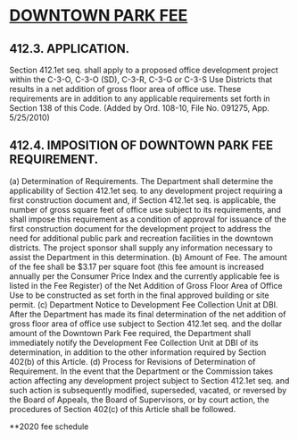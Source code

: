 # [DOWNTOWN PARK FEE](http://library.amlegal.com/nxt/gateway.dll/California/planning/article4developmentimpactfeesandprojectr?f=templates$fn=default.htm$3.0$vid=amlegal:sanfrancisco_ca$anc=JD_412)


## 412.3.  APPLICATION.
   Section 412.1et seq. shall apply to a proposed office development project within the C-3-O, C-3-O (SD), C-3-R, C-3-G or C-3-S Use Districts that results in a net addition of gross floor area of office use. These requirements are in addition to any applicable requirements set forth in Section 138 of this Code. (Added by Ord. 108-10, File No. 091275, App. 5/25/2010)

## 412.4.  IMPOSITION OF DOWNTOWN PARK FEE REQUIREMENT.
   (a)   Determination of Requirements. The Department shall determine the applicability of Section 412.1et seq. to any development project requiring a first construction document and, if Section 412.1et seq. is applicable, the number of gross square feet of office use subject to its requirements, and shall impose this requirement as a condition of approval for issuance of the first construction document for the development project to address the need for additional public park and recreation facilities in the downtown districts. The project sponsor shall supply any information necessary to assist the Department in this determination.
   (b)   Amount of Fee. The amount of the fee shall be $3.17 per square foot (this fee amount is increased annually per the Consumer Price Index and the currently applicable fee is listed in the Fee Register) of the Net Addition of Gross Floor Area of Office Use to be constructed as set forth in the final approved building or site permit.
   (c)   Department Notice to Development Fee Collection Unit at DBI. After the Department has made its final determination of the net addition of gross floor area of office use subject to Section 412.1et seq. and the dollar amount of the Downtown Park Fee required, the Department shall immediately notify the Development Fee Collection Unit at DBI of its determination, in addition to the other information required by Section 402(b) of this Article.
   (d)   Process for Revisions of Determination of Requirement. In the event that the Department or the Commission takes action affecting any development project subject to Section 412.1et seq. and such action is subsequently modified, superseded, vacated, or reversed by the Board of Appeals, the Board of Supervisors, or by court action, the procedures of Section 402(c) of this Article shall be followed.

   **2020 fee schedule
